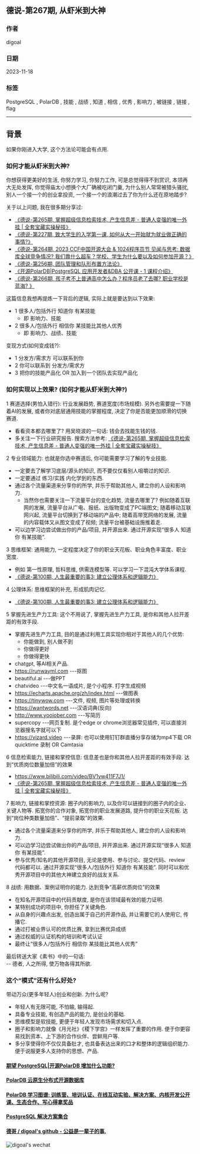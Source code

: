 ## 德说-第267期, 从虾米到大神     
                                                            
### 作者                                                            
digoal                                                            
                                                            
### 日期                                                            
2023-11-18                                                   
                                                            
### 标签                                                            
PostgreSQL , PolarDB , 技能 , 战绩 , 知道 , 相信 , 优秀 , 影响力 , 被链接 , 链接 , flag             
                                                            
----                                                            
                                                            
## 背景     
如果你刚进入大学, 这个方法论可能会有点用.  
  
### 如何才能从虾米到大神?      
    
你想获得更美好的生活, 你努力学习, 你努力工作, 可是总觉得得不到赏识, 本领再大无处发挥, 你觉得庙太小想换个大厂确被吃闭门羹, 为什么别人常常被猎头骚扰, 别人一个接一个的创业拿投资, 一个接一个的浪潮过去了你为什么还在原地踏步?    
    
关于以上问题, 我在很多期分享过:     
- [《德说-第265期, 掌握超级信息检索技术, 产生信息差 - 普通人变强的唯一外挂 | 全套宝藏实操秘技》](../202311/20231104_01.md)      
- [《德说-第227期, 致大学生的入学第一课, 如何从大一开始就为就业做正确的事情?》](../202305/20230513_01.md)          
- [《德说-第264期, 2023 CCF中国开源大会 & 1024程序员节 见闻与思考: 数据库全球竞争情况? 我们靠什么超车？学校、学生为什么要以及如何参加开源？》](../202310/20231026_05.md)          
- [《德说-第256期, 团队管理和队形布置方法论》](../202309/20230909_01.md)        
- [《开源PolarDB|PostgreSQL 应用开发者&DBA 公开课 - 1 课程介绍》](../202310/20231030_03.md)      
- [《德说-第266期, 孩子考不上普通高中怎么办？程序员老了去哪? 职业学校是蓝海?  》](../202311/20231117_01.md)      
    
这篇信息我想再提炼一下背后的逻辑, 实际上就是要达到以下效果:      
- 1 很多人/包括外行 知道你 有某技能    
    - 即 影响力、技能     
- 2 很多人/包括外行 相信你 某技能比其他人优秀    
    - 即 影响力、战绩、技能     
    
变现方式(如何变成钱?):       
- 1 分发方/需求方 可以联系到你    
- 2 你可以联系到 分发方/需求方    
- 3 把你的技能产品化 OR 加入到一个团队去实现产品化      
    
### 如何实现以上效果? (如何才能从虾米到大神?)     
    
1 赛道选择(男怕入错行): 行业发展趋势, 赛道宽度(市场规模). 另外也需要提一下随着AI的发展, 或者你对底层通用技能的掌握程度, 决定了你是否能更加顺滑的切换赛道.     
- 看看资本都去哪里了?  用吴晓波的一句话: 钱会去找能生钱的钱.       
- 多关注一下行业研究报告. 搜索方法参考: [《德说-第265期, 掌握超级信息检索技术, 产生信息差 - 普通人变强的唯一外挂 | 全套宝藏实操秘技》](../202311/20231104_01.md)       
    
2 专业领域能力: 也就是你选中赛道后, 你可能需要学习了解的专业技能.        
- 一定要去了解学习底层/源头的知识, 而不要仅仅看别人咀嚼过的知识.       
- 一定要通过 练习/实践 内化学到的东西.      
- 通过各个流量渠道来分享你的所学, 并乐于帮助其他人, 建立你的人设和影响力.      
    - 当然你也需要关注一下流量平台的变化趋势, 流量去哪里了? 例如随着互联网的发展, 流量平台从广电、报纸、出版物变成了PC端图文; 随着移动互联网兴起, 流量平台切换到了移动端的产品中; 随着高带宽网络的发展, 流量的内容载体又从图文变成了视频;  流量平台被基础设施推着走.  
- 可以边学习边尝试做出你的产品/项目, 并开源出来. 通过开源实现“很多人 知道你 有某技能”.     
    
3 思维框架: 通用能力, 一定程度决定了你的职业天花板、职业角色丰富度、职业宽度.       
- 例如 第一性原理, 哲科思维, 供需连模型等. 可以学习一下混沌大学体系课程.       
- [《德说-第100期, 人生最重要的事3: 建立公理体系和逻辑能力》](../202206/20220610_01.md)          
    
4 公理体系: 思维框架的补充, 形成肌肉记忆.        
- [《德说-第100期, 人生最重要的事3: 建立公理体系和逻辑能力》](../202206/20220610_01.md)        
    
5 掌握先进生产力工具: 这个不用说了, 掌握先进生产力工具, 是你和其他人拉开差距的有效手段.          
- 掌握先进生产力工具, 目的是通过利用工具实现你相对于其他人的几个优势:       
    - 你能做到, 别人做不到      
    - 你做得更好      
    - 你做得更快      
- chatgpt, 等AI相关产品.     
- https://runwayml.com  ---抠图       
- beautiful.ai  ---做PPT      
- chatvideo  ---中文名一语成片, 是个小程序.  打字生成视频      
- https://echarts.apache.org/zh/index.html  ---做图表      
- https://tinywow.com  ---文件, 视频, 图片等处理或转换      
- https://wantwords.net  ---汉语词典(反向)      
- http://www.yoojober.com  ---写简历      
- supercopy  ---网页复制. 是个edge or chrome浏览器常见插件, 可以直接浏览器搜名字就可以下      
- https://vizard.video  ---录屏: 也可以使用钉钉群直播分享存储为mp4下载 OR quicktime 录制 OR Camtasia      
    
6 信息检索能力, 链接和掌控信息:   信息差也是你和其他人拉开差距的有效手段.   达到“优质岗位数量加倍”的效果         
- https://www.bilibili.com/video/BV1yw411F7J1/         
- [《德说-第265期, 掌握超级信息检索技术, 产生信息差 - 普通人变强的唯一外挂 | 全套宝藏实操秘技》](../202311/20231104_01.md)      
    
7 影响力, 链接和掌控资源: 圈子内的影响力, 以及你可以链接到的圈子内的企业、关键人物等.  拓宽你的合作对象, 拓宽你的职业发展道路, 提升你的职业天花板.  达到“岗位种类数量加倍”、“提前录取”的效果.       
- 通过各个流量渠道来分享你的所学, 并乐于帮助其他人, 建立你的人设和影响力.      
- 可以边学习边尝试做出你的产品/项目, 并开源出来.  通过开源实现“很多人 知道你 有某技能”.       
- 参与优秀/知名的其他开源项目, 无论是使用、参与讨论、提交代码、review 代码都可以.  通过开源实现“很多人/包括外行 知道你 有某技能”.  同时可以和优秀开源项目中的其他大神建立良好的战友关系.      
      
8 战绩: 用数据、案例证明你的能力.      达到竞争“高薪优质岗位”的效果  
- 在知名开源项目中的代码贡献度, 是你在该领域最有效的能力证明.        
- 某特别成功的项目中, 你担任了关键角色.
- 从自身的兴趣点出发, 创造出属于自己的开源作品, 并让需要它的人使用它, 传播它.  
- 通过打被业界认可的优质比赛, 拿到比赛优异成绩    
- 通过权威的认证机构的培训和考试认证    
- 最终让“很多人/包括外行 相信你 某技能比其他人优秀”    
        
最后转送大家《素书》中的一句话:        
-- 德者, 人之所得, 使万物各得其所欲.       
    
### 这个“模式”还有什么好处?
带动万众(更多年轻人)创业和创新. 为什么呢?     
- 年轻人有无限可能, 不怕输, 输得起.
- 具备专业技能, 有创造产品的能力, 是创业的基础.
- 思维模型是软技能, 更便于年轻人发现市场需求和切入点.
- 圈子和影响力就像《月光社》《稷下学宫》一样发挥了重要的作用. 便于你更容易找到资本、上下游的合作伙伴、尝鲜用户等.  
- 多分享使得你不仅仅具备肚才, 也具备表达出来的口才和整体的逻辑组织能力. 便于说服更多人支持你的思想、产品.  
  
  
#### [期望 PostgreSQL|开源PolarDB 增加什么功能?](https://github.com/digoal/blog/issues/76 "269ac3d1c492e938c0191101c7238216")
  
  
#### [PolarDB 云原生分布式开源数据库](https://github.com/ApsaraDB "57258f76c37864c6e6d23383d05714ea")
  
  
#### [PolarDB 学习图谱: 训练营、培训认证、在线互动实验、解决方案、内核开发公开课、生态合作、写心得拿奖品](https://www.aliyun.com/database/openpolardb/activity "8642f60e04ed0c814bf9cb9677976bd4")
  
  
#### [PostgreSQL 解决方案集合](../201706/20170601_02.md "40cff096e9ed7122c512b35d8561d9c8")
  
  
#### [德哥 / digoal's github - 公益是一辈子的事.](https://github.com/digoal/blog/blob/master/README.md "22709685feb7cab07d30f30387f0a9ae")
  
  
![digoal's wechat](../pic/digoal_weixin.jpg "f7ad92eeba24523fd47a6e1a0e691b59")
  
